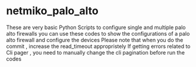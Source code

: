 # netmiko_palo_alto
These are very basic Python Scripts to configure single and multiple palo alto firewalls
you can use these codes to show the configurations of a palo alto firewall and  configure the devices
Please note that when you do the commit , increase the read_timeout appropristely 
If getting errors related to Cli pager , you need to manually change the cli pagination before run the codes

